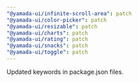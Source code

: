 ```yaml
---
"@yamada-ui/infinite-scroll-area": patch
"@yamada-ui/color-picker": patch
"@yamada-ui/resizable": patch
"@yamada-ui/charts": patch
"@yamada-ui/rating": patch
"@yamada-ui/snacks": patch
"@yamada-ui/toggle": patch
---
```


Updated keywords in package.json files.
